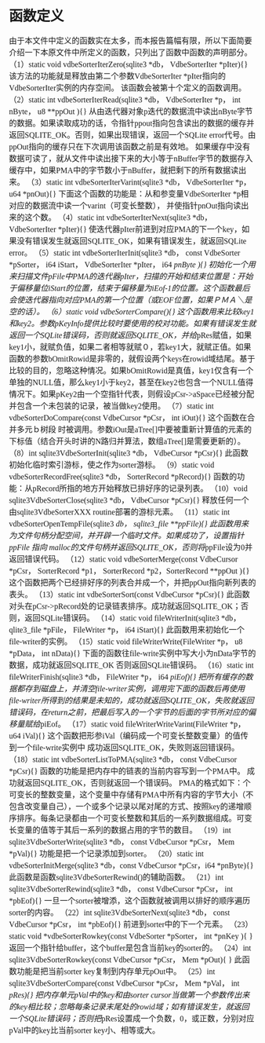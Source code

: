 # 函数定义
<font face="微软雅黑" size="3px">

由于本文件中定义的函数实在太多，而本报告篇幅有限，所以下面简要介绍一下本原文件中所定义的函数，只列出了函数中函数的声明部分。
    （1）static void vdbeSorterIterZero(sqlite3 *db， VdbeSorterIter *pIter){}
	该方法的功能就是释放由第二个参数VdbeSorterIter *pIter指向的VdbeSorterIter实例的内存空间。 该函数会被第十个定义的函数调用。
	（2）static int vdbeSorterIterRead(sqlite3 *db， VdbeSorterIter *p， int nByte， u8 **ppOut ){}
	从由迭代器对象p迭代的数据流中读出nByte字节的数据。如果读取成功的话，令指针ppout指向包含读出的数据的缓存并返回SQLITE_OK。否则，如果出现错误，返回一个SQLite error代号。由ppOut指向的缓存只在下次调用该函数之前是有效地。
	如果缓存中没有数据可读了，就从文件中读出接下来的大小等于nBuffer字节的数据存入缓存中，如果PMA中的字节数小于nBuffer，就把剩下的所有数据读出来。
	（3）static int vdbeSorterIterVarint(sqlite3 *db， VdbeSorterIter *p， u64 *pnOut){}
	下面这个函数的功能是：从和参变量VdbeSorterIter *p相对应的数据流中读一个varint（可变长整数）， 并使指针pnOut指向读出来的这个数。
	（4）static int vdbeSorterIterNext(sqlite3 *db，VdbeSorterIter *pIter){}
	使迭代器pIter前进到对应PMA的下一个key，如果没有错误发生就返回SQLITE_OK，如果有错误发生，就返回SQLite error。
	（5）static int vdbeSorterIterInit(sqlite3 *db， const VdbeSorter *pSorter， i64 iStart， VdbeSorterIter 	*pIter， i64 *pnByte ){}
	初始化一个用来扫描文件pFile中PMA的迭代器pIter，扫描的开始和结束位置是：开始于偏移量位iStart的位置，结束于偏移量为iEof-1的位置。这个函数最后会使迭代器指向对应PMA的第一个位置（或EOF位置，如果ＰＭＡ＼是空的话）。
	（6）static void vdbeSorterCompare(){}
	这个函数用来比较key1和key2。参数pKeyInfo提供比较时要使用的校对功能。如果有错误发生就返回一个SQLite错误码，否则就返回SQLITE_OK，并给*pRes赋值，如果key1小，就赋负值，如果二者相等就赋０，若key1大，就赋正值。如果函数的参数bOmitRowid是非零的，就假设两个keys在rowid域结尾。基于比较的目的，忽略这种情况。如果bOmitRowid是真值，key1仅含有一个单独的NULL值，那么key1小于key2，甚至在key2也包含一个NULL值得情况下。如果pKey2由一个空指针代表，则假设pCsr->aSpace已经被分配并包含一个未包装的记录，被当做key2使用。
	（7）static int vdbeSorterDoCompare(const VdbeCursor *pCsr， int iOut){}
	这个函数在合并多元ｂ树段 时被调用。参数iOut是aTree[]中要被重新计算值的元素的下标值（结合开头时讲的N路归并算法，数组aTree[]是需要更新的）。
	（8）int sqlite3VdbeSorterInit(sqlite3 *db， VdbeCursor *pCsr){}
	此函数初始化临时索引游标，使之作为sorter游标。
	（9）static void vdbeSorterRecordFree(sqlite3 *db， SorterRecord *pRecord){}
	函数的功能：从pRecord所指的地方开始释放已排好序的记录列表。
	（10）void sqlite3VdbeSorterClose(sqlite3 *db， VdbeCursor *pCsr){}
	释放任何一个由sqlite3VdbeSorterXXX routine部署的游标元素。
	（11）static int vdbeSorterOpenTempFile(sqlite3 *db， sqlite3_file **ppFile){}
	此函数用来为文件句柄分配空间，并开辟一个临时文件。如果成功了，设置指针ppFile 指向 malloc的文件句柄并返回SQLITE_OK，否则将*ppFile设为0并返回错误代码。
	（12）static void vdbeSorterMerge(const VdbeCursor *pCsr， SorterRecord *p1， SorterRecord *p2，SorterRecord **ppOut ){}
	这个函数把两个已经排好序的列表合并成一个，并把ppOut指向新列表的表头。
	（13）static int vdbeSorterSort(const VdbeCursor *pCsr){}
	此函数对头在pCsr->pRecord处的记录链表排序。成功就返回SQLITE_OK；否则，返回SQLite错误码。
	（14）static void fileWriterInit(sqlite3 *db， qlite3_file *pFile， FileWriter *p， i64 iStart){}
	此函数用来初始化一个file-writer的实例。
	（15）static void fileWriterWrite(FileWriter *p， u8 *pData， int nData){}
	下面的函数往file-write实例中写大小为nData字节的数据，成功就返回SQLITE_OK
	否则返回SQLite错误码。
	（16）static int fileWriterFinish(sqlite3 *db， FileWriter *p， i64 *piEof){}
	把所有缓存的数据都存到磁盘上，并清空file-writer实例，调用完下面的函数后再使用file-writer所得到的结果是未知的，成功就返回SQLITE_OK，失败就返回错误码，在return之前，把最后写入的一个字节的后面的字节所对应的偏移量赋给*piEof。
	（17）static void fileWriterWriteVarint(FileWriter *p， u64 iVal){}
	这个函数把形参iVal（编码成一个可变长整数变量）的值传到一个file-write实例中
	成功返回SQLITE_OK，失败则返回错误码。
	（18）static int vdbeSorterListToPMA(sqlite3 *db， const VdbeCursor *pCsr){}
	函数的功能是把内存中的链表的当前内容写到一个PMA中。
    成功就返回SQLITE_OK，否则就返回一个错误码。
	PMA的格式如下：个可变长的整数变量，这个变量中存储有PMA中所有内容的字节大小（不包含改变量自己），一个或多个记录以尾对尾的方式、按照key的递增顺序排序。每条记录都由一个可变长整数和其后的一系列数据组成。可变长变量的值等于其后一系列的数据占用的字节的数目。
	（19）int sqlite3VdbeSorterWrite(sqlite3 *db， const VdbeCursor *pCsr， Mem *pVal){}
	功能是把一个记录添加到sorter。
	（20）static int vdbeSorterInitMerge(sqlite3 *db，const VdbeCursor *pCsr，i64 *pnByte){}
	此函数是函数sqlite3VdbeSorterRewind()的辅助函数。
	（21）int sqlite3VdbeSorterRewind(sqlite3 *db， const VdbeCursor *pCsr， int *pbEof){}
	一旦一个sorter被增添，这个函数就被调用以排好的顺序遍历sorter的内容。
	（22）int sqlite3VdbeSorterNext(sqlite3 *db， const VdbeCursor *pCsr， int *pbEof){}
	前进到sorter中的下一个元素。
	（23）static void *vdbeSorterRowkey(const VdbeSorter *pSorter， int *pnKey ){ }
	返回一个指针给buffer，这个buffer是包含当前key的sorter的。
	（24）int sqlite3VdbeSorterRowkey(const VdbeCursor *pCsr， Mem *pOut){ }
	此函数功能是把当前sorter key复制到内存单元pOut中。
	（25）int sqlite3VdbeSorterCompare(const VdbeCursor *pCsr， Mem *pVal， int *pRes){}
	把内存单元pVal中的key和由sorter cursor当做第一个参数传出来的key相比较；忽略每条记录末尾处的rowid域；如有错误发生，就返回一个SQLite错误码；否则把*pRes设置成一个负数，0，或正数，分别对应pVal中的key比当前sorter key小、相等或大。
